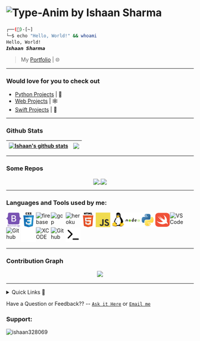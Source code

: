 # ![Type-Anim by Ishaan Sharma](https://typeanim.herokuapp.com?font=Happy+Monkey&size=40&pause=9000&color=F7F7F7&center=false&width=900&color=0003F7&height=70&lines=Hey%2C+it's+nice+to+meet+u!;Oh%2C+let+me+introduce+myself+%F0%9F%91%8B;)

```bash
┌──()-[~]
└─$ echo "Hello, World!" && whoami
Hello, World!
𝙄𝙨𝙝𝙖𝙖𝙣 𝙎𝙝𝙖𝙧𝙢𝙖
``` 

> My [Portfolio](https://jeherillajanwar.github.io/328069/) | 🌐 
>


---

### Would love for you to check out
- [Python Projects](https://jeherillajanwar.github.io/PythonProjects/) | 🐍
- [Web Projects](https://jeherillajanwar.github.io/328069/pages/projects.html) | 🕸
- [Swift Projects](https://jeherillajanwar.github.io/allApps/) | 


---



### Github Stats  

| <a href="https://github.com/JeherillaJanwar/"><img align="center" src="https://github-readme-stats.vercel.app/api?username=JeherillaJanwar&include_all_commits=true&bg_color=30,FFFF00,FF0000,0000FF&title_color=h&text_color=fff&show_icons=true&count_private=true&border=false&border_radius=20&icon_color=0000FF" alt="Ishaan's github stats" /></a> | <a href="https://github.com/JeherillaJanwar/"><img align="center" src="https://github-readme-stats.vercel.app/api/top-langs/?username=JeherillaJanwar&layout=compact&theme=buefy&include_all_commits=true&bg_color=30,FFFF00,FF0000,0000FF&title_color=h&text_color=fff&show_icons=true&count_private=true&border=true&border_radius=20&icon_color=0000FF" /></a> |
| ------------- | ------------- |

---

### Some Repos
<div align="center">
<a href="https://github.com/JeherillaJanwar/328069">
  <img align="center" src="https://github-readme-stats.vercel.app/api/pin/?username=JeherillaJanwar&repo=328069&theme=buefy&border=false" />
</a>
<a href="https://github.com/JeherillaJanwar/Fighter">
  <img align="center" src="https://github-readme-stats.vercel.app/api/pin/?username=JeherillaJanwar&repo=Fighter&theme=buefy" />
</a>
</div>


---


### Languages and Tools used by me:

<a href="https://getbootstrap.com" target="_blank" rel="noreferrer"> <img src="https://raw.githubusercontent.com/devicons/devicon/master/icons/bootstrap/bootstrap-plain-wordmark.svg" alt="bootstrap" width="40" height="40" align="left"/> </a>

<a href="https://www.w3schools.com/css/" target="_blank" rel="noreferrer"> <img src="https://raw.githubusercontent.com/devicons/devicon/master/icons/css3/css3-original-wordmark.svg" alt="css3" width="40" height="40" align="left"/> </a>

<a href="https://firebase.google.com/" target="_blank" rel="noreferrer"> <img src="https://www.vectorlogo.zone/logos/firebase/firebase-icon.svg" alt="firebase" width="40" height="40" align="left"/> </a>

<a href="https://cloud.google.com" target="_blank" rel="noreferrer"> <img src="https://www.vectorlogo.zone/logos/google_cloud/google_cloud-icon.svg" alt="gcp" width="40" height="40" align="left"/> </a>

<a href="https://heroku.com" target="_blank" rel="noreferrer"> <img src="https://www.vectorlogo.zone/logos/heroku/heroku-icon.svg" alt="heroku" width="40" height="40" align="left"/> </a>

<a href="https://www.w3.org/html/" target="_blank" rel="noreferrer"> <img src="https://raw.githubusercontent.com/devicons/devicon/master/icons/html5/html5-original-wordmark.svg" alt="html5" width="40" height="40" align="left"/> </a>

<a href="https://developer.mozilla.org/en-US/docs/Web/JavaScript" target="_blank" rel="noreferrer"> <img src="https://raw.githubusercontent.com/devicons/devicon/master/icons/javascript/javascript-original.svg" alt="javascript" width="40" height="40" align="left"/> </a>

<a href="https://www.linux.org/" target="_blank" rel="noreferrer"> <img src="https://raw.githubusercontent.com/devicons/devicon/master/icons/linux/linux-original.svg" alt="linux" width="40" height="40" align="left"/> </a>

<a href="https://nodejs.org" target="_blank" rel="noreferrer"> <img src="https://raw.githubusercontent.com/devicons/devicon/master/icons/nodejs/nodejs-original-wordmark.svg" alt="nodejs" width="40" height="40" align="left"/> </a>

<a href="https://www.python.org" target="_blank" rel="noreferrer"> <img src="https://raw.githubusercontent.com/devicons/devicon/master/icons/python/python-original.svg" alt="python" width="40" height="40" align="left"/> </a>

<a href="https://developer.apple.com/swift/" target="_blank" rel="noreferrer"> <img src="https://raw.githubusercontent.com/devicons/devicon/master/icons/swift/swift-original.svg" alt="swift" width="40" height="40" align="left"/> </a>


<a href="https://code.visualstudio.com/download" target="_blank" rel="noreferrer"> <img src="https://cdn.jsdelivr.net/gh/devicons/devicon/icons/vscode/vscode-original.svg" alt="VSCode" width="40" height="40" align="left"/> </a>



<a href="https://github.com" target="_blank" rel="noreferrer"> <img src="https://user-images.githubusercontent.com/3369400/139447912-e0f43f33-6d9f-45f8-be46-2df5bbc91289.png" alt="Github" width="40" height="40" align="left"/> </a>

<a href="https://en.wikipedia.org/wiki/Computer_terminal" target="_blank" rel="noreferrer"> <img src="https://raw.githubusercontent.com/codeSTACKr/codeSTACKr/master/img/terminal-dark.svg" alt="Terminal" width="40" height="40" align="left"/> </a>

<br>

<a href="https://developer.apple.com/xcode/" target="_blank" rel="noreferrer"> <img src="https://cdn.jsdelivr.net/gh/devicons/devicon/icons/xcode/xcode-original.svg" alt="XCODE" width="40" height="40" align="left"/> </a>

<a href="https://github.com" target="_blank" rel="noreferrer"> <img src="https://user-images.githubusercontent.com/3369400/139448065-39a229ba-4b06-434b-bc67-616e2ed80c8f.png" alt="Github" width="40" height="40" align="left"/> </a>

<a href="https://en.wikipedia.org/wiki/Computer_terminal" target="_blank" rel="noreferrer"> <img src="https://raw.githubusercontent.com/codeSTACKr/codeSTACKr/cc1ea347433bd7f9f4583c937c74d7a825372ef0/img/terminal-light.svg" alt="Terminal" width="40" height="40" align="left"/> </a>

<br />
<br />
<br />


---

### Contribution Graph

<p align="center">
  <img src="https://activity-graph.herokuapp.com/graph?username=JeherillaJanwar&theme=dracula&bg_color=ffffff00&color=878787&line=296dda&point=ffffff00&area=true&hide_border=true">
</p>


---

<details>
  <summary>Quick Links 🔗</summary>
  <br>
  <details>
  <summary>Discord Account</summary>

```js
Discord JeherillaJanwar#0389
```
  </details>

  <details>
  <summary>Gmail 📨</summary>

[<img src='https://image.similarpng.com/very-thumbnail/2020/12/Gmail-logo-design-on-transparent-background-PNG.png' alt='Gmail me' height='40'>](mailto:askishaan.sh@gmail.com)  
```js
askishaan.sh@gmail.com
```
  </details>
  <details>
  <summary>Twitter 🕊</summary>

[<img src='https://png.pngtree.com/png-clipart/20190903/original/pngtree-twitter-free-button-png-image-png-image_4436094.jpg' alt='My Twitter' height='40'>](https://twitter.com/IshaanS92686259)  
```js
@IshaanS92686259
```
  </details>
  <details>
  <summary>chess.com account ♟</summary>
    
[<img src='https://images.chesscomfiles.com/uploads/v1/images_users/tiny_mce/SamCopeland/phpmeXx6V.png' alt='Chess.com' height='40'>](https://www.chess.com/member/jeherillajanwar_1/)
```js
JeherillaJanwar_1
```
```js
https://www.chess.com/member/jeherillajanwar_1  
```
  </details>
</details>


Have a Question or Feedback?? -- [`Ask it Here`](https://jeherillajanwar.github.io/328069/pages/contact.html) or [`Email me`](mailto:askishaan.sh@gmail.com)

<h3 align="left">Support:</h3>
<p><a href="https://www.buymeacoffee.com/ishaan328069"> <img align="left" src="https://cdn.buymeacoffee.com/buttons/v2/default-yellow.png" height="50" width="210" alt="ishaan328069" /></a></p><br><br>

